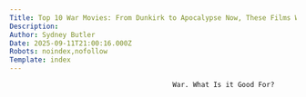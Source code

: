 ```yaml
---
Title: Top 10 War Movies: From Dunkirk to Apocalypse Now, These Films Will Blow Your Mind
Description: 
Author: Sydney Butler
Date: 2025-09-11T21:00:16.000Z
Robots: noindex,nofollow
Template: index
---
```


                                            War. What Is it Good For?
                                        